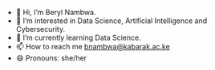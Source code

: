 - 👋 Hi, I’m Beryl Nambwa.
- 👀 I’m interested in Data Science, Artificial Intelligence and Cybersecurity.
- 🌱 I’m currently learning Data Science.
- 📫 How to reach me bnambwa@kabarak.ac.ke
- 😄 Pronouns: she/her
<!---
Nambwa04/Nambwa04 is a ✨ special ✨ repository because its `README.md` (this file) appears on your GitHub profile.
You can click the Preview link to take a look at your changes.
--->
